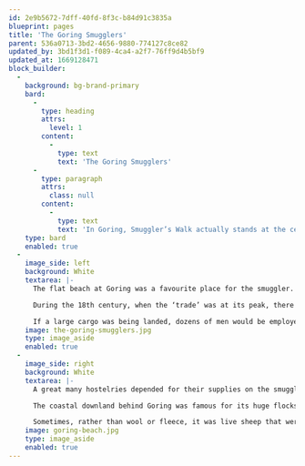 ```yaml
---
id: 2e9b5672-7dff-40fd-8f3c-b84d91c3835a
blueprint: pages
title: 'The Goring Smugglers'
parent: 536a0713-3bd2-4656-9880-774127c8ce82
updated_by: 3bd1f3d1-f089-4ca4-a2f7-76ff9d4b5bf9
updated_at: 1669128471
block_builder:
  -
    background: bg-brand-primary
    bard:
      -
        type: heading
        attrs:
          level: 1
        content:
          -
            type: text
            text: 'The Goring Smugglers'
      -
        type: paragraph
        attrs:
          class: null
        content:
          -
            type: text
            text: 'In Goring, Smuggler’s Walk actually stands at the centre of an area that was once used for storing smuggled goods.'
    type: bard
    enabled: true
  -
    image_side: left
    background: White
    textarea: |-
      The flat beach at Goring was a favourite place for the smuggler.

      During the 18th century, when the ‘trade’ was at its peak, there were innumerable engagements between smugglers and customs men along the coast.

      If a large cargo was being landed, dozens of men would be employed as speed was essential.
    image: the-goring-smugglers.jpg
    type: image_aside
    enabled: true
  -
    image_side: right
    background: White
    textarea: |-
      A great many hostelries depended for their supplies on the smugglers, and nearby inns would often take immediate delivery.

      The coastal downland behind Goring was famous for its huge flocks of fine sheep.

      Sometimes, rather than wool or fleece, it was live sheep that were smuggled out, and one can imagine the almost comic performance as men attempted to drive these sheep into small boats in pitch darkness.
    image: goring-beach.jpg
    type: image_aside
    enabled: true
---
```

